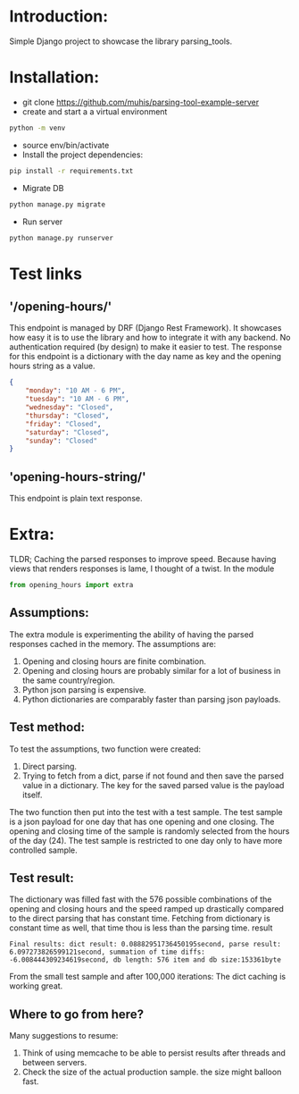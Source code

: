 # Introduction:
Simple Django project to showcase the library parsing_tools.

# Installation:
- git clone https://github.com/muhis/parsing-tool-example-server
- create and start a a virtual environment
```sh
python -m venv
```
- source env/bin/activate
- Install the project dependencies:
```sh
pip install -r requirements.txt
```
- Migrate DB
```sh
python manage.py migrate
```
- Run server
```sh
python manage.py runserver
```

# Test links
## '/opening-hours/'
This endpoint is managed by DRF (Django Rest Framework). It showcases how easy it is to use the library and how to integrate it with any backend. No authentication required (by design) to make it easier to test. The response for this endpoint is a dictionary with the day name as key and the opening hours string as a value.
```json
{
    "monday": "10 AM - 6 PM",
    "tuesday": "10 AM - 6 PM",
    "wednesday": "Closed",
    "thursday": "Closed",
    "friday": "Closed",
    "saturday": "Closed",
    "sunday": "Closed"
}
```

## 'opening-hours-string/'
This endpoint is plain text response.

# Extra:
TLDR; Caching the parsed responses to improve speed.
Because having views that renders responses is lame, I thought of a twist. In the module
```python
from opening_hours import extra
```
## Assumptions:
The extra module is experimenting the ability of having the parsed responses cached in the memory. The assumptions are:
1. Opening and closing hours are finite combination.
2. Opening and closing hours are probably similar for a lot of business in the same country/region.
3. Python json parsing is expensive.
4. Python dictionaries are comparably faster than parsing json payloads.

## Test method:
To test the assumptions, two function were created:
1. Direct parsing.
2. Trying to fetch from a dict, parse if not found and then save the parsed value in a dictionary. The key for the saved parsed value is the payload itself.

The two function then put into the test with a test sample. The test sample is a json payload for one day that has one opening and one closing. The opening and closing time of the sample is randomly selected from the hours of the day (24). The test sample is restricted to one day only to have more controlled sample.

## Test result:
The dictionary was filled fast with the 576 possible combinations of the opening and closing hours and the speed ramped up drastically compared to the direct parsing that has constant time. Fetching from dictionary is constant time as well, that time thou is less than the parsing time.
result
```
Final results: dict result: 0.08882951736450195second, parse result: 6.097273826599121second, summation of time diffs: -6.008444309234619second, db length: 576 item and db size:153361byte
```
From the small test sample and after 100,000 iterations: The dict caching is working great.

## Where to go from here?
Many suggestions to resume:
1. Think of using memcache to be able to persist results after threads and between servers.
2. Check the size of the actual production sample. the size might balloon fast.
